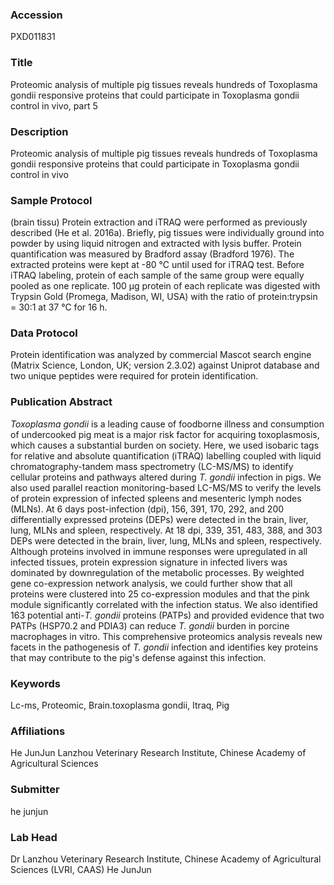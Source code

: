 ### Accession
PXD011831

### Title
Proteomic analysis of multiple pig tissues reveals hundreds of Toxoplasma gondii responsive proteins that could participate in Toxoplasma gondii control in vivo, part 5

### Description
Proteomic analysis of multiple pig tissues reveals hundreds of Toxoplasma gondii responsive proteins that could participate in Toxoplasma gondii control in vivo

### Sample Protocol
(brain tissu) Protein extraction and iTRAQ were performed as previously described (He et al. 2016a). Briefly, pig tissues were individually ground into powder by using liquid nitrogen and extracted with lysis buffer. Protein quantification was measured by Bradford assay (Bradford 1976). The extracted proteins were kept at -80 °C until used for iTRAQ test. Before iTRAQ labeling, protein of each sample of the same group were equally pooled as one replicate. 100 μg protein of each replicate was digested with Trypsin Gold (Promega, Madison, WI, USA) with the ratio of protein:trypsin = 30:1 at 37 °C for 16 h.

### Data Protocol
Protein identification was analyzed by commercial Mascot search engine (Matrix Science, London, UK; version 2.3.02) against Uniprot database and two unique peptides were required for protein identification.

### Publication Abstract
<i>Toxoplasma gondii</i> is a leading cause of foodborne illness and consumption of undercooked pig meat is a major risk factor for acquiring toxoplasmosis, which causes a substantial burden on society. Here, we used isobaric tags for relative and absolute quantification (iTRAQ) labelling coupled with liquid chromatography-tandem mass spectrometry (LC-MS/MS) to identify cellular proteins and pathways altered during <i>T. gondii</i> infection in pigs. We also used parallel reaction monitoring-based LC-MS/MS to verify the levels of protein expression of infected spleens and mesenteric lymph nodes (MLNs). At 6 days post-infection (dpi), 156, 391, 170, 292, and 200 differentially expressed proteins (DEPs) were detected in the brain, liver, lung, MLNs and spleen, respectively. At 18 dpi, 339, 351, 483, 388, and 303 DEPs were detected in the brain, liver, lung, MLNs and spleen, respectively. Although proteins involved in immune responses were upregulated in all infected tissues, protein expression signature in infected livers was dominated by downregulation of the metabolic processes. By weighted gene co-expression network analysis, we could further show that all proteins were clustered into 25 co-expression modules and that the pink module significantly correlated with the infection status. We also identified 163 potential anti-<i>T. gondii</i> proteins (PATPs) and provided evidence that two PATPs (HSP70.2 and PDIA3) can reduce <i>T. gondii</i> burden in porcine macrophages in vitro. This comprehensive proteomics analysis reveals new facets in the pathogenesis of <i>T. gondii</i> infection and identifies key proteins that may contribute to the pig's defense against this infection.

### Keywords
Lc-ms, Proteomic, Brain.toxoplasma gondii, Itraq, Pig

### Affiliations
He JunJun
Lanzhou Veterinary Research Institute, Chinese Academy of Agricultural Sciences

### Submitter
he junjun

### Lab Head
Dr Lanzhou Veterinary Research Institute, Chinese Academy of Agricultural Sciences (LVRI, CAAS)
He JunJun


